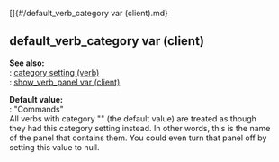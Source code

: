 []{#/default_verb_category var (client).md}    
## default_verb_category var (client)    
**See also:**    
:   [category setting (verb)](/verb/set/category)    
:   [show_verb_panel var (client)](/client/var/show_verb_panel)    
<!-- -->    
**Default value:**    
:   \"Commands\"    
All verbs with category \"\" (the default value) are treated as though    
they had this category setting instead. In other words, this is the name    
of the panel that contains them. You could even turn that panel off by    
setting this value to null.  